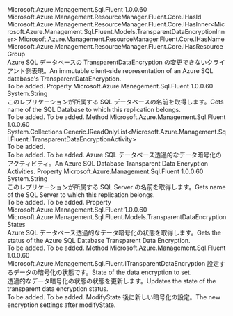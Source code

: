 <Type Name="ITransparentDataEncryption" FullName="Microsoft.Azure.Management.Sql.Fluent.ITransparentDataEncryption">
  <TypeSignature Language="C#" Value="public interface ITransparentDataEncryption : Microsoft.Azure.Management.ResourceManager.Fluent.Core.IHasId, Microsoft.Azure.Management.ResourceManager.Fluent.Core.IHasInner&lt;Microsoft.Azure.Management.Sql.Fluent.Models.TransparentDataEncryptionInner&gt;, Microsoft.Azure.Management.ResourceManager.Fluent.Core.IHasName, Microsoft.Azure.Management.ResourceManager.Fluent.Core.IHasResourceGroup" />
  <TypeSignature Language="ILAsm" Value=".class public interface auto ansi abstract ITransparentDataEncryption implements class Microsoft.Azure.Management.ResourceManager.Fluent.Core.IHasId, class Microsoft.Azure.Management.ResourceManager.Fluent.Core.IHasInner`1&lt;class Microsoft.Azure.Management.Sql.Fluent.Models.TransparentDataEncryptionInner&gt;, class Microsoft.Azure.Management.ResourceManager.Fluent.Core.IHasName, class Microsoft.Azure.Management.ResourceManager.Fluent.Core.IHasResourceGroup" />
  <TypeSignature Language="DocId" Value="T:Microsoft.Azure.Management.Sql.Fluent.ITransparentDataEncryption" />
  <TypeSignature Language="VB.NET" Value="Public Interface ITransparentDataEncryption&#xA;Implements IHasId, IHasInner(Of TransparentDataEncryptionInner), IHasName, IHasResourceGroup" />
  <TypeSignature Language="F#" Value="type ITransparentDataEncryption = interface&#xA;    interface IHasInner&lt;TransparentDataEncryptionInner&gt;&#xA;    interface IHasResourceGroup&#xA;    interface IHasName&#xA;    interface IHasId" />
  <AssemblyInfo>
    <AssemblyName>Microsoft.Azure.Management.Sql.Fluent</AssemblyName>
    <AssemblyVersion>1.0.0.60</AssemblyVersion>
  </AssemblyInfo>
  <Interfaces>
    <Interface>
      <InterfaceName>Microsoft.Azure.Management.ResourceManager.Fluent.Core.IHasId</InterfaceName>
    </Interface>
    <Interface>
      <InterfaceName>Microsoft.Azure.Management.ResourceManager.Fluent.Core.IHasInner&lt;Microsoft.Azure.Management.Sql.Fluent.Models.TransparentDataEncryptionInner&gt;</InterfaceName>
    </Interface>
    <Interface>
      <InterfaceName>Microsoft.Azure.Management.ResourceManager.Fluent.Core.IHasName</InterfaceName>
    </Interface>
    <Interface>
      <InterfaceName>Microsoft.Azure.Management.ResourceManager.Fluent.Core.IHasResourceGroup</InterfaceName>
    </Interface>
  </Interfaces>
  <Docs>
    <summary>
            <span data-ttu-id="69b69-101">Azure SQL データベースの TransparentDataEncryption の変更できないクライアント側表現。</span><span class="sxs-lookup"><span data-stu-id="69b69-101">An immutable client-side representation of an Azure SQL database's TransparentDataEncryption.</span></span>
            </summary>
    <remarks>To be added.</remarks>
  </Docs>
  <Members>
    <Member MemberName="DatabaseName">
      <MemberSignature Language="C#" Value="public string DatabaseName { get; }" />
      <MemberSignature Language="ILAsm" Value=".property instance string DatabaseName" />
      <MemberSignature Language="DocId" Value="P:Microsoft.Azure.Management.Sql.Fluent.ITransparentDataEncryption.DatabaseName" />
      <MemberSignature Language="VB.NET" Value="Public ReadOnly Property DatabaseName As String" />
      <MemberSignature Language="F#" Value="member this.DatabaseName : string" Usage="Microsoft.Azure.Management.Sql.Fluent.ITransparentDataEncryption.DatabaseName" />
      <MemberType>Property</MemberType>
      <AssemblyInfo>
        <AssemblyName>Microsoft.Azure.Management.Sql.Fluent</AssemblyName>
        <AssemblyVersion>1.0.0.60</AssemblyVersion>
      </AssemblyInfo>
      <ReturnValue>
        <ReturnType>System.String</ReturnType>
      </ReturnValue>
      <Docs>
        <summary>
            <span data-ttu-id="69b69-102">このレプリケーションが所属する SQL データベースの名前を取得します。</span><span class="sxs-lookup"><span data-stu-id="69b69-102">Gets name of the SQL Database to which this replication belongs.</span></span>
            </summary>
        <value>To be added.</value>
        <remarks>To be added.</remarks>
      </Docs>
    </Member>
    <Member MemberName="ListActivities">
      <MemberSignature Language="C#" Value="public System.Collections.Generic.IReadOnlyList&lt;Microsoft.Azure.Management.Sql.Fluent.ITransparentDataEncryptionActivity&gt; ListActivities ();" />
      <MemberSignature Language="ILAsm" Value=".method public hidebysig newslot virtual instance class System.Collections.Generic.IReadOnlyList`1&lt;class Microsoft.Azure.Management.Sql.Fluent.ITransparentDataEncryptionActivity&gt; ListActivities() cil managed" />
      <MemberSignature Language="DocId" Value="M:Microsoft.Azure.Management.Sql.Fluent.ITransparentDataEncryption.ListActivities" />
      <MemberSignature Language="VB.NET" Value="Public Function ListActivities () As IReadOnlyList(Of ITransparentDataEncryptionActivity)" />
      <MemberSignature Language="F#" Value="abstract member ListActivities : unit -&gt; System.Collections.Generic.IReadOnlyList&lt;Microsoft.Azure.Management.Sql.Fluent.ITransparentDataEncryptionActivity&gt;" Usage="iTransparentDataEncryption.ListActivities " />
      <MemberType>Method</MemberType>
      <AssemblyInfo>
        <AssemblyName>Microsoft.Azure.Management.Sql.Fluent</AssemblyName>
        <AssemblyVersion>1.0.0.60</AssemblyVersion>
      </AssemblyInfo>
      <ReturnValue>
        <ReturnType>System.Collections.Generic.IReadOnlyList&lt;Microsoft.Azure.Management.Sql.Fluent.ITransparentDataEncryptionActivity&gt;</ReturnType>
      </ReturnValue>
      <Parameters />
      <Docs>
        <summary>To be added.</summary>
        <returns>To be added.</returns>
        <remarks>To be added.</remarks>
        <return><span data-ttu-id="69b69-103">Azure SQL データベース透過的なデータ暗号化のアクティビティ。</span><span class="sxs-lookup"><span data-stu-id="69b69-103">An Azure SQL Database Transparent Data Encryption Activities.</span></span></return>
      </Docs>
    </Member>
    <Member MemberName="SqlServerName">
      <MemberSignature Language="C#" Value="public string SqlServerName { get; }" />
      <MemberSignature Language="ILAsm" Value=".property instance string SqlServerName" />
      <MemberSignature Language="DocId" Value="P:Microsoft.Azure.Management.Sql.Fluent.ITransparentDataEncryption.SqlServerName" />
      <MemberSignature Language="VB.NET" Value="Public ReadOnly Property SqlServerName As String" />
      <MemberSignature Language="F#" Value="member this.SqlServerName : string" Usage="Microsoft.Azure.Management.Sql.Fluent.ITransparentDataEncryption.SqlServerName" />
      <MemberType>Property</MemberType>
      <AssemblyInfo>
        <AssemblyName>Microsoft.Azure.Management.Sql.Fluent</AssemblyName>
        <AssemblyVersion>1.0.0.60</AssemblyVersion>
      </AssemblyInfo>
      <ReturnValue>
        <ReturnType>System.String</ReturnType>
      </ReturnValue>
      <Docs>
        <summary>
            <span data-ttu-id="69b69-104">このレプリケーションが所属する SQL Server の名前を取得します。</span><span class="sxs-lookup"><span data-stu-id="69b69-104">Gets name of the SQL Server to which this replication belongs.</span></span>
            </summary>
        <value>To be added.</value>
        <remarks>To be added.</remarks>
      </Docs>
    </Member>
    <Member MemberName="Status">
      <MemberSignature Language="C#" Value="public Microsoft.Azure.Management.Sql.Fluent.Models.TransparentDataEncryptionStates Status { get; }" />
      <MemberSignature Language="ILAsm" Value=".property instance valuetype Microsoft.Azure.Management.Sql.Fluent.Models.TransparentDataEncryptionStates Status" />
      <MemberSignature Language="DocId" Value="P:Microsoft.Azure.Management.Sql.Fluent.ITransparentDataEncryption.Status" />
      <MemberSignature Language="VB.NET" Value="Public ReadOnly Property Status As TransparentDataEncryptionStates" />
      <MemberSignature Language="F#" Value="member this.Status : Microsoft.Azure.Management.Sql.Fluent.Models.TransparentDataEncryptionStates" Usage="Microsoft.Azure.Management.Sql.Fluent.ITransparentDataEncryption.Status" />
      <MemberType>Property</MemberType>
      <AssemblyInfo>
        <AssemblyName>Microsoft.Azure.Management.Sql.Fluent</AssemblyName>
        <AssemblyVersion>1.0.0.60</AssemblyVersion>
      </AssemblyInfo>
      <ReturnValue>
        <ReturnType>Microsoft.Azure.Management.Sql.Fluent.Models.TransparentDataEncryptionStates</ReturnType>
      </ReturnValue>
      <Docs>
        <summary>
            <span data-ttu-id="69b69-105">Azure SQL データベース透過的なデータ暗号化の状態を取得します。</span><span class="sxs-lookup"><span data-stu-id="69b69-105">Gets the status of the Azure SQL Database Transparent Data Encryption.</span></span>
            </summary>
        <value>To be added.</value>
        <remarks>To be added.</remarks>
      </Docs>
    </Member>
    <Member MemberName="UpdateStatus">
      <MemberSignature Language="C#" Value="public Microsoft.Azure.Management.Sql.Fluent.ITransparentDataEncryption UpdateStatus (Microsoft.Azure.Management.Sql.Fluent.Models.TransparentDataEncryptionStates transparentDataEncryptionState);" />
      <MemberSignature Language="ILAsm" Value=".method public hidebysig newslot virtual instance class Microsoft.Azure.Management.Sql.Fluent.ITransparentDataEncryption UpdateStatus(valuetype Microsoft.Azure.Management.Sql.Fluent.Models.TransparentDataEncryptionStates transparentDataEncryptionState) cil managed" />
      <MemberSignature Language="DocId" Value="M:Microsoft.Azure.Management.Sql.Fluent.ITransparentDataEncryption.UpdateStatus(Microsoft.Azure.Management.Sql.Fluent.Models.TransparentDataEncryptionStates)" />
      <MemberSignature Language="VB.NET" Value="Public Function UpdateStatus (transparentDataEncryptionState As TransparentDataEncryptionStates) As ITransparentDataEncryption" />
      <MemberSignature Language="F#" Value="abstract member UpdateStatus : Microsoft.Azure.Management.Sql.Fluent.Models.TransparentDataEncryptionStates -&gt; Microsoft.Azure.Management.Sql.Fluent.ITransparentDataEncryption" Usage="iTransparentDataEncryption.UpdateStatus transparentDataEncryptionState" />
      <MemberType>Method</MemberType>
      <AssemblyInfo>
        <AssemblyName>Microsoft.Azure.Management.Sql.Fluent</AssemblyName>
        <AssemblyVersion>1.0.0.60</AssemblyVersion>
      </AssemblyInfo>
      <ReturnValue>
        <ReturnType>Microsoft.Azure.Management.Sql.Fluent.ITransparentDataEncryption</ReturnType>
      </ReturnValue>
      <Parameters>
        <Parameter Name="transparentDataEncryptionState" Type="Microsoft.Azure.Management.Sql.Fluent.Models.TransparentDataEncryptionStates" />
      </Parameters>
      <Docs>
        <param name="transparentDataEncryptionState"><span data-ttu-id="69b69-106">設定するデータの暗号化の状態です。</span><span class="sxs-lookup"><span data-stu-id="69b69-106">State of the data encryption to set.</span></span></param>
        <summary>
            <span data-ttu-id="69b69-107">透過的なデータ暗号化の状態の状態を更新します。</span><span class="sxs-lookup"><span data-stu-id="69b69-107">Updates the state of the transparent data encryption status.</span></span>
            </summary>
        <returns>To be added.</returns>
        <remarks>To be added.</remarks>
        <return><span data-ttu-id="69b69-108">ModifyState 後に新しい暗号化の設定。</span><span class="sxs-lookup"><span data-stu-id="69b69-108">The new encryption settings after modifyState.</span></span></return>
      </Docs>
    </Member>
  </Members>
</Type>